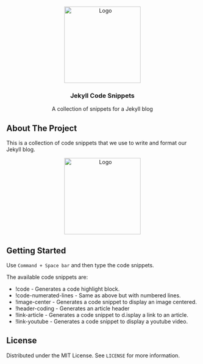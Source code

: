 <!-- PROJECT LOGO -->
<br />
<p align="center">
    <img src="https://raw.githubusercontent.com/jsalcedo1987/2sherpas-vscode/master/images/icon.png" alt="Logo" width="200" height="200">
  <h3 align="center">Jekyll Code Snippets</h3>

  <p align="center">
    A collection of snippets for a Jekyll blog
  </p>
</p>

## About The Project

This is a collection of code snippets that we use to write and format our Jekyll blog.

<p align="center">
    <img src="https://raw.githubusercontent.com/jsalcedo1987/2sherpas-vscode/master/images/vscode-snippet-3.gif" alt="Logo" height="200"> 
</p>


<!-- GETTING STARTED -->
## Getting Started

Use `Command + Space bar` and then type the code snippets.

The available code snippets are:

- !code - Generates a code highlight block.
- !code-numerated-lines - Same as above but with numbered lines.
- !image-center - Generates a code snippet to display an image centered.
- !header-coding - Generates an article header 
- !link-article - Generates a code snippet to d.isplay a link to an article.
- !link-youtube - Generates a code snippet to display a youtube video.

<!-- LICENSE -->
## License

Distributed under the MIT License. See `LICENSE` for more information.




